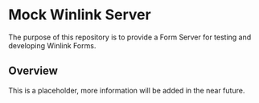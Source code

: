 # Mock Winlink Server

The purpose of this repository is to provide a Form Server for testing and developing Winlink Forms.

## Overview

This is a placeholder, more information will be added in the near future.
